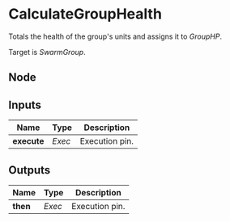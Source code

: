 # CalculateGroupHealth
Totals the health of the group's units and assigns it to *GroupHP*.  

Target is *SwarmGroup*.  

## Node

## Inputs
|Name       |Type   |Description    |
|-----------|-------|---------------|
|**execute**|*Exec* |Execution pin. |

## Outputs
|Name       |Type   |Description    |
|-----------|-------|---------------|
|**then**   |*Exec* |Execution pin. |